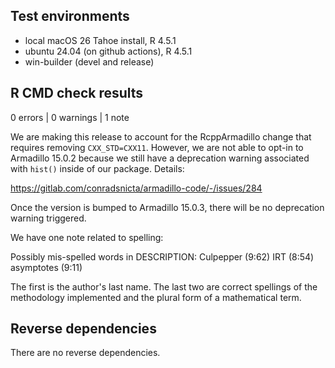 ## Test environments

- local macOS 26 Tahoe install, R 4.5.1
- ubuntu 24.04 (on github actions), R 4.5.1
- win-builder (devel and release)

## R CMD check results

0 errors | 0 warnings | 1 note

We are making this release to account for the RcppArmadillo change that
requires removing `CXX_STD=CXX11`. However, we are not able to opt-in to 
Armadillo 15.0.2 because we still have a deprecation warning associated with
`hist()` inside of our package. Details:

<https://gitlab.com/conradsnicta/armadillo-code/-/issues/284>

Once the version is bumped to Armadillo 15.0.3,
there will be no deprecation warning triggered.

We have one note related to spelling:

Possibly mis-spelled words in DESCRIPTION:
  Culpepper (9:62)
  IRT (8:54)
  asymptotes (9:11)

The first is the author's last name. The last two are correct spellings of
the methodology implemented and the plural form of a mathematical term.

## Reverse dependencies

There are no reverse dependencies.
